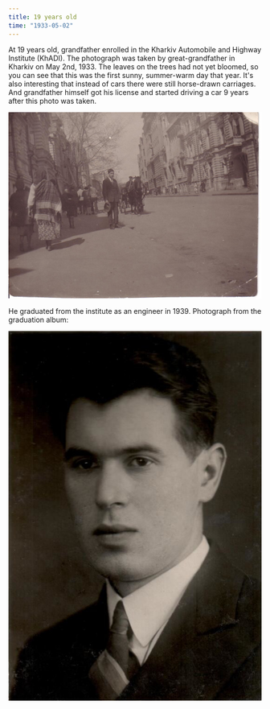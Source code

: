 ```yaml
---
title: 19 years old
time: "1933-05-02"
---
```

At 19 years old, grandfather enrolled in the Kharkiv Automobile and Highway Institute (KhADI).
The photograph was taken by great-grandfather in Kharkiv on May 2nd, 1933.
The leaves on the trees had not yet bloomed, so you can see
that this was the first sunny, summer-warm day that year.
It's also interesting that instead of cars there were still horse-drawn carriages.
And grandfather himself got his license and started driving a car
9 years after this photo was taken.

![19 years old](/files/judka/photo/ded/2-05-1933_harkov.jpg)

He graduated from the institute as an engineer in 1939.
Photograph from the graduation album:

![](/files/judka/photo/ded/hadi_graduation.jpg)
